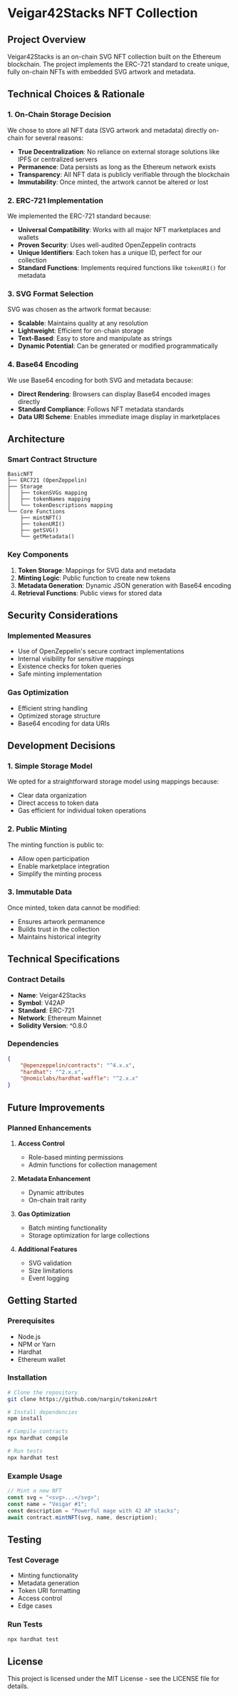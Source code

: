 # Veigar42Stacks NFT Collection

## Project Overview

Veigar42Stacks is an on-chain SVG NFT collection built on the Ethereum blockchain. The project implements the ERC-721 standard to create unique, fully on-chain NFTs with embedded SVG artwork and metadata.

## Technical Choices & Rationale

### 1. On-Chain Storage Decision

We chose to store all NFT data (SVG artwork and metadata) directly on-chain for several reasons:

-   **True Decentralization**: No reliance on external storage solutions like IPFS or centralized servers
-   **Permanence**: Data persists as long as the Ethereum network exists
-   **Transparency**: All NFT data is publicly verifiable through the blockchain
-   **Immutability**: Once minted, the artwork cannot be altered or lost

### 2. ERC-721 Implementation

We implemented the ERC-721 standard because:

-   **Universal Compatibility**: Works with all major NFT marketplaces and wallets
-   **Proven Security**: Uses well-audited OpenZeppelin contracts
-   **Unique Identifiers**: Each token has a unique ID, perfect for our collection
-   **Standard Functions**: Implements required functions like `tokenURI()` for metadata

### 3. SVG Format Selection

SVG was chosen as the artwork format because:

-   **Scalable**: Maintains quality at any resolution
-   **Lightweight**: Efficient for on-chain storage
-   **Text-Based**: Easy to store and manipulate as strings
-   **Dynamic Potential**: Can be generated or modified programmatically

### 4. Base64 Encoding

We use Base64 encoding for both SVG and metadata because:

-   **Direct Rendering**: Browsers can display Base64 encoded images directly
-   **Standard Compliance**: Follows NFT metadata standards
-   **Data URI Scheme**: Enables immediate image display in marketplaces

## Architecture

### Smart Contract Structure

```
BasicNFT
├── ERC721 (OpenZeppelin)
├── Storage
│   ├── tokenSVGs mapping
│   ├── tokenNames mapping
│   └── tokenDescriptions mapping
└── Core Functions
    ├── mintNFT()
    ├── tokenURI()
    ├── getSVG()
    └── getMetadata()
```

### Key Components

1. **Token Storage**: Mappings for SVG data and metadata
2. **Minting Logic**: Public function to create new tokens
3. **Metadata Generation**: Dynamic JSON generation with Base64 encoding
4. **Retrieval Functions**: Public views for stored data

## Security Considerations

### Implemented Measures

-   Use of OpenZeppelin's secure contract implementations
-   Internal visibility for sensitive mappings
-   Existence checks for token queries
-   Safe minting implementation

### Gas Optimization

-   Efficient string handling
-   Optimized storage structure
-   Base64 encoding for data URIs

## Development Decisions

### 1. Simple Storage Model

We opted for a straightforward storage model using mappings because:

-   Clear data organization
-   Direct access to token data
-   Gas efficient for individual token operations

### 2. Public Minting

The minting function is public to:

-   Allow open participation
-   Enable marketplace integration
-   Simplify the minting process

### 3. Immutable Data

Once minted, token data cannot be modified:

-   Ensures artwork permanence
-   Builds trust in the collection
-   Maintains historical integrity

## Technical Specifications

### Contract Details

-   **Name**: Veigar42Stacks
-   **Symbol**: V42AP
-   **Standard**: ERC-721
-   **Network**: Ethereum Mainnet
-   **Solidity Version**: ^0.8.0

### Dependencies

```json
{
	"@openzeppelin/contracts": "^4.x.x",
	"hardhat": "^2.x.x",
	"@nomiclabs/hardhat-waffle": "^2.x.x"
}
```

## Future Improvements

### Planned Enhancements

1. **Access Control**

    - Role-based minting permissions
    - Admin functions for collection management

2. **Metadata Enhancement**

    - Dynamic attributes
    - On-chain trait rarity

3. **Gas Optimization**

    - Batch minting functionality
    - Storage optimization for large collections

4. **Additional Features**
    - SVG validation
    - Size limitations
    - Event logging

## Getting Started

### Prerequisites

-   Node.js
-   NPM or Yarn
-   Hardhat
-   Ethereum wallet

### Installation

```bash
# Clone the repository
git clone https://github.com/nargin/tokenizeArt

# Install dependencies
npm install

# Compile contracts
npx hardhat compile

# Run tests
npx hardhat test
```

### Example Usage

```javascript
// Mint a new NFT
const svg = "<svg>...</svg>";
const name = "Veigar #1";
const description = "Powerful mage with 42 AP stacks";
await contract.mintNFT(svg, name, description);
```

## Testing

### Test Coverage

-   Minting functionality
-   Metadata generation
-   Token URI formatting
-   Access control
-   Edge cases

### Run Tests

```bash
npx hardhat test
```

## License

This project is licensed under the MIT License - see the LICENSE file for details.
